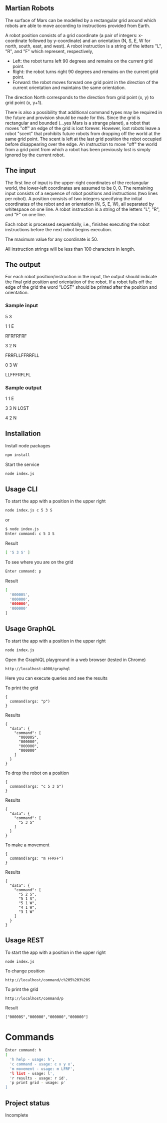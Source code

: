 ## Martian Robots

The surface of Mars can be modelled by a rectangular grid around which robots are able to move according to instructions provided from Earth.

A robot position consists of a grid coordinate (a pair of integers: x-coordinate followed by y-coordinate) and an orientation (N, S, E, W for north, south, east, and west). A robot instruction is a string of the letters "L", "R", and "F" which represent, respectively,

* Left: the robot turns left 90 degrees and remains on the current grid point.
* Right: the robot turns right 90 degrees and remains on the current grid point.
* Forward: the robot moves forward one grid point in the direction of the current orientation and maintains the same orientation.

The direction North corresponds to the direction from grid point (x, y) to grid point (x, y+1).

There is also a possibility that additional command types may be required in the future and provision should be made for this.
Since the grid is rectangular and bounded (...yes Mars is a strange planet), a robot that moves "off" an edge of the grid is lost forever. However, lost robots leave a robot "scent" that prohibits future robots from dropping off the world at the same grid point. The scent is left at the last grid position the robot occupied before disappearing over the edge. An instruction to move "off" the world from a grid point from which a robot has been previously lost is simply ignored by the current robot.

## The input

The first line of input is the upper-right coordinates of the rectangular world, the lower-left coordinates are assumed to be 0, 0.
The remaining input consists of a sequence of robot positions and instructions (two lines per robot). A position consists of two integers specifying the initial coordinates of the robot and an orientation (N, S, E, W), all separated by whitespace on one line. A robot instruction is a string of the letters "L", "R", and "F" on one line.

Each robot is processed sequentially, i.e., finishes executing the robot instructions before the next robot begins execution.

The maximum value for any coordinate is 50.

All instruction strings will be less than 100 characters in length.

## The output

For each robot position/instruction in the input, the output should indicate the final grid position and orientation of the robot. If a robot falls off the edge of the grid the word "LOST" should be printed after the position and orientation.

### Sample input

5 3

1 1 E

RFRFRFRF

3 2 N

FRRFLLFFRRFLL

0 3 W

LLFFFRFLFL

### Sample output

1 1 E

3 3 N LOST

4 2 N

## Installation

Install node packages

```bash
npm install
```

Start the service

```bash
node index.js
```

## Usage CLI

To start the app with a position in the upper right

```bash
node index.js c 5 3 S
```
or
```bash
$ node index.js
Enter command: c 5 3 S
```
Result
```bash
[ '5 3 S' ]
```

To see where you are on the grid
```bash
Enter command: p
```
Result
```bash
[ 
  '00000S', 
  '000000', 
  '000000', 
  '000000' 
]
```

## Usage GraphQL

To start the app with a position in the upper right

```bash
node index.js
```

Open the GraphiQL playground in a web browser (tested in Chrome)

```
http://localhost:4000/graphql
```

Here you can execute queries and see the results

To print the grid
```
{ 
  command(args: "p") 
}
```
Results
```
{
  "data": {
    "command": [
      "00000S",
      "000000",
      "000000",
      "000000"
    ]
  }
}
```

To drop the robot on a position
```
{ 
  command(args: "c 5 3 S") 
}
```
Results
```
{
  "data": {
    "command": [
      "5 3 S"
    ]
  }
}
```

To make a movement
```
{ 
  command(args: "m FFRFF") 
}
```
Results
```
{
  "data": {
    "command": [
      "5 2 S",
      "5 1 S",
      "5 1 W",
      "4 1 W",
      "3 1 W"
    ]
  }
}
```

## Usage REST

To start the app with a position in the upper right

```bash
node index.js
```

To change position
```
http://localhost/command/c%205%203%20S
```

To print the grid
```
http://localhost/command/p
```
Result
```
["00000S","000000","000000","000000"]
```

# Commands

```bash
Enter command: h
[
  'h help - usage: h',
  'c command - usage: c x y o',
  'm movement - usage: m LFRF',
  'l list - usage: l',
  'r results - usage: r id',
  'p print grid - usage: p'
]
```

## Project status

Incomplete
